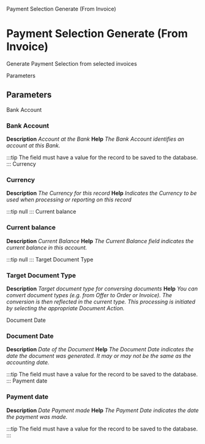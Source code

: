 
Payment Selection Generate (From Invoice)
# Payment Selection Generate (From Invoice)


Generate Payment Selection from selected invoices

Parameters
## Parameters


Bank Account
### Bank Account

**Description**
 *Account at the Bank*
**Help**
 *The Bank Account identifies an account at this Bank.*

:::tip
The field must have a value for the record to be saved to the database.
:::
Currency
### Currency

**Description**
 *The Currency for this record*
**Help**
 *Indicates the Currency to be used when processing or reporting on this record*

:::tip
null
:::
Current balance
### Current balance

**Description**
 *Current Balance*
**Help**
 *The Current Balance field indicates the current balance in this account.*

:::tip
null
:::
Target Document Type
### Target Document Type

**Description**
 *Target document type for conversing documents*
**Help**
 *You can convert document types (e.g. from Offer to Order or Invoice).  The conversion is then reflected in the current type.  This processing is initiated by selecting the appropriate Document Action.*

Document Date
### Document Date

**Description**
 *Date of the Document*
**Help**
 *The Document Date indicates the date the document was generated.  It may or may not be the same as the accounting date.*

:::tip
The field must have a value for the record to be saved to the database.
:::
Payment date
### Payment date

**Description**
 *Date Payment made*
**Help**
 *The Payment Date indicates the date the payment was made.*

:::tip
The field must have a value for the record to be saved to the database.
:::